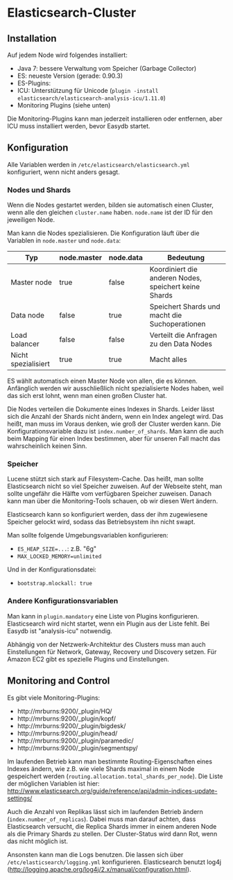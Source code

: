 <!-- md:body_class:api, md:debug -->
# Elasticsearch-Cluster

## Installation

Auf jedem Node wird folgendes installiert:

- Java 7: bessere Verwaltung vom Speicher (Garbage Collector)
- ES: neueste Version (gerade: 0.90.3)
- ES-Plugins:
- ICU: Unterstützung für Unicode (`plugin -install elasticsearch/elasticsearch-analysis-icu/1.11.0`)
- Monitoring Plugins (siehe unten)

Die Monitoring-Plugins kann man jederzeit installieren oder entfernen, aber ICU muss installiert
werden, bevor Easydb startet.

## Konfiguration

Alle Variablen werden in `/etc/elasticsearch/elasticsearch.yml` konfiguriert, wenn nicht anders gesagt.

### Nodes und Shards

Wenn die Nodes gestartet werden, bilden sie automatisch einen Cluster, wenn alle den gleichen `cluster.name`
haben. `node.name` ist der ID für den jeweiligen Node.

Man kann die Nodes spezialisieren. Die Konfiguration läuft über die Variablen in `node.master`
und `node.data`:

| Typ | node.master | node.data | Bedeutung |
|-----|-------------|-----------|-----------|
| Master node | true | false | Koordiniert die anderen Nodes, speichert keine Shards |
| Data node | false | true | Speichert Shards und macht die Suchoperationen |
| Load balancer | false | false | Verteilt die Anfragen zu den Data Nodes |
| Nicht spezialisiert | true | true | Macht alles |

ES wählt automatisch einen Master Node von allen, die es können. Anfänglich werden wir ausschließlich
nicht spezialisierte Nodes haben, weil das sich erst lohnt, wenn man einen großen Cluster hat.

Die Nodes verteilen die Dokumente eines Indexes in Shards. Leider lässt sich die Anzahl der Shards nicht
ändern, wenn ein Index angelegt wird. Das heißt, man muss im Voraus denken, wie groß der Cluster werden
kann. Die Konfigurationsvariable dazu ist `index.number_of_shards`. Man kann die auch beim Mapping für
einen Index bestimmen, aber für unseren Fall macht das wahrscheinlich keinen Sinn.

### Speicher

Lucene stützt sich stark auf Filesystem-Cache. Das heißt, man sollte Elasticsearch nicht so viel
Speicher zuweisen. Auf der Webseite steht, man sollte ungefähr die Hälfte vom verfügbaren Speicher
zuweisen. Danach kann man über die Monitoring-Tools schauen, ob wir diesen Wert ändern.

Elasticsearch kann so konfiguriert werden, dass der ihm zugewiesene Speicher gelockt wird, sodass
das Betriebsystem ihn nicht swapt.

Man sollte folgende Umgebungsvariablen konfigurieren:

- `ES_HEAP_SIZE=...`: z.B. "6g"
- `MAX_LOCKED_MEMORY=unlimited`

Und in der Konfigurationsdatei:

- `bootstrap.mlockall: true`

### Andere Konfigurationsvariablen

Man kann in `plugin.mandatory` eine Liste von Plugins konfigurieren. Elasticsearch wird nicht
startet, wenn ein Plugin aus der Liste fehlt. Bei Easydb ist "analysis-icu" notwendig.

Abhängig von der Netzwerk-Architektur des Clusters muss man auch Einstellungen für Network,
Gateway, Recovery und Discovery setzen. Für Amazon EC2 gibt es spezielle Plugins und Einstellungen.

## Monitoring and Control

Es gibt viele Monitoring-Plugins:

- http://mrburns:9200/_plugin/HQ/
- http://mrburns:9200/_plugin/kopf/
- http://mrburns:9200/_plugin/bigdesk/
- http://mrburns:9200/_plugin/head/
- http://mrburns:9200/_plugin/paramedic/
- http://mrburns:9200/_plugin/segmentspy/

Im laufenden Betrieb kann man bestimmte Routing-Eigenschaften eines Indexes ändern, wie z.B. wie viele
Shards maximal in einem Node gespeichert werden (`routing.allocation.total_shards_per_node`). Die Liste
der möglichen Variablen ist hier: http://www.elasticsearch.org/guide/reference/api/admin-indices-update-settings/

Auch die Anzahl von Replikas lässt sich im laufenden Betrieb ändern (`index.number_of_replicas`). Dabei muss
man darauf achten, dass Elasticsearch versucht, die Replica Shards immer in einem anderen Node als die Primary Shards
zu stellen. Der Cluster-Status wird dann Rot, wenn das nicht möglich ist.

Ansonsten kann man die Logs benutzen. Die lassen sich über `/etc/elasticsearch/logging.yml` konfigurieren.
Elasticsearch benutzt log4j (http://logging.apache.org/log4j/2.x/manual/configuration.html).


